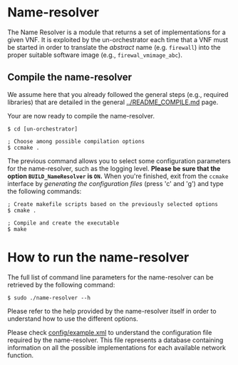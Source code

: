 # Name-resolver

The Name Resolver is a module that returns a set of implementations for a given VNF. 
It is exploited by the un-orchestrator each time that a VNF must be started in order to 
translate the *abstract* name (e.g. `firewall`) into the proper suitable software image 
(e.g., `firewal_vmimage_abc`).

## Compile the name-resolver

We assume here that you already followed the general steps (e.g., required 
libraries) that are detailed in the general [../README_COMPILE.md](../README_COMPILE.md)
page.

Your are now ready to compile the name-resolver.

	$ cd [un-orchestrator]

	; Choose among possible compilation options
	$ ccmake .

The previous command allows you to select some configuration parameters for the
name-resolver, such as the logging level. 
**Please be sure that the option `BUILD_NameResolver` is `ON`.**
When you're finished, exit from the `ccmake` interface by 
*generating the configuration files* (press 'c' and 'g')
and type the following commands:

	; Create makefile scripts based on the previously selected options
	$ cmake .

	; Compile and create the executable
	$ make

# How to run the name-resolver

The full list of command line parameters for the name-resolver can be
retrieved by the following command:

	$ sudo ./name-resolver --h

Please refer to the help provided by the name-resolver itself in order to
understand how to use the different options.

Please check [config/example.xml](config/example.xml) to understand the configuration 
file required by the name-resolver. This file represents a database containing 
information on all the possible implementations for each available network function.
